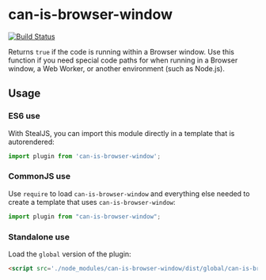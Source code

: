 # can-is-browser-window

[![Build Status](https://travis-ci.org/canjs/can-is-browser-window.png?branch=master)](https://travis-ci.org/canjs/can-is-browser-window)

Returns `true` if the code is running within a Browser window. Use this function if you need special code paths for when running in a Browser window, a Web Worker, or another environment (such as Node.js).

## Usage

### ES6 use

With StealJS, you can import this module directly in a template that is autorendered:

```javascript
import plugin from 'can-is-browser-window';
```

### CommonJS use

Use `require` to load `can-is-browser-window` and everything else
needed to create a template that uses `can-is-browser-window`:

```javascript
import plugin from "can-is-browser-window";
```

### Standalone use

Load the `global` version of the plugin:

```html
<script src='./node_modules/can-is-browser-window/dist/global/can-is-browser-window.js'></script>
```
